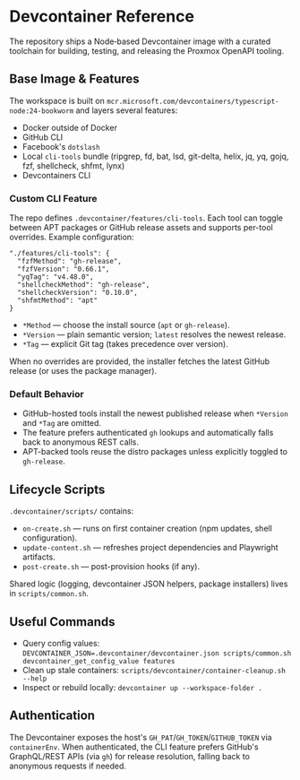 # Devcontainer Reference

The repository ships a Node‑based Devcontainer image with a curated toolchain for building, testing, and releasing the
Proxmox OpenAPI tooling.

## Base Image & Features

The workspace is built on `mcr.microsoft.com/devcontainers/typescript-node:24-bookworm` and layers several features:

- Docker outside of Docker
- GitHub CLI
- Facebook's `dotslash`
- Local `cli-tools` bundle (ripgrep, fd, bat, lsd, git-delta, helix, jq, yq, gojq, fzf, shellcheck, shfmt, lynx)
- Devcontainers CLI

### Custom CLI Feature

The repo defines `.devcontainer/features/cli-tools`. Each tool can toggle between APT packages or GitHub release assets
and supports per-tool overrides. Example configuration:

```jsonc
"./features/cli-tools": {
  "fzfMethod": "gh-release",
  "fzfVersion": "0.66.1",
  "yqTag": "v4.48.0",
  "shellcheckMethod": "gh-release",
  "shellcheckVersion": "0.10.0",
  "shfmtMethod": "apt"
}
```

- `*Method` — choose the install source (`apt` or `gh-release`).
- `*Version` — plain semantic version; `latest` resolves the newest release.
- `*Tag` — explicit Git tag (takes precedence over version).

When no overrides are provided, the installer fetches the latest GitHub release (or uses the package manager).

### Default Behavior

- GitHub-hosted tools install the newest published release when `*Version` and `*Tag` are omitted.
- The feature prefers authenticated `gh` lookups and automatically falls back to anonymous REST calls.
- APT-backed tools reuse the distro packages unless explicitly toggled to `gh-release`.

## Lifecycle Scripts

`.devcontainer/scripts/` contains:

- `on-create.sh` — runs on first container creation (npm updates, shell configuration).
- `update-content.sh` — refreshes project dependencies and Playwright artifacts.
- `post-create.sh` — post-provision hooks (if any).

Shared logic (logging, devcontainer JSON helpers, package installers) lives in `scripts/common.sh`.

## Useful Commands

- Query config values: `DEVCONTAINER_JSON=.devcontainer/devcontainer.json scripts/common.sh devcontainer_get_config_value features`
- Clean up stale containers: `scripts/devcontainer/container-cleanup.sh --help`
- Inspect or rebuild locally: `devcontainer up --workspace-folder .`

## Authentication

The Devcontainer exposes the host's `GH_PAT`/`GH_TOKEN`/`GITHUB_TOKEN` via `containerEnv`. When authenticated, the CLI
feature prefers GitHub's GraphQL/REST APIs (via `gh`) for release resolution, falling back to anonymous requests if
needed.
